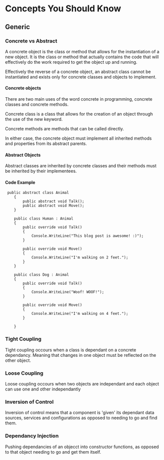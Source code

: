 # Concepts You Should Know

## Generic

### Concrete vs Abstract

A concrete object is the class or method that allows for the instantiation of a new object. It is the class or method that actually contains the code that will effectively do the work required to get the object up and running.

Effectively the reverse of a concrete object, an abstract class cannot be instantiated and exists only for concrete classes and objects to implement.

#### Concrete objects

There are two main uses of the word concrete in programming, concrete classes and concrete methods.

Concrete class is a class that allows for the creation of an object through the use of the new keyword.

Concrete methods are methods that can be called directly.

In either case, the concrete object must implement all inherited methods and properties from its abstract parents.

#### Abstract Objects

Abstract classes are inherited by concrete classes and their methods must be inherited by their implementees.


#### Code Example

```
 public abstract class Animal
    {
        public abstract void Talk();
        public abstract void Move();
    }

    public class Human : Animal
    {
        public override void Talk()
        {
            Console.WriteLine("This blog post is awesome! :)");
        }

        public override void Move()
        {
            Console.WriteLine("I'm walking on 2 feet.");
        }
    }

    public class Dog : Animal
    {
        public override void Talk()
        {
            Console.WriteLine("Woof! WOOF!");
        }

        public override void Move()
        {
            Console.WriteLine("I'm walking on 4 feet.");
        }

    }
```



### Tight Coupling

Tight coupling occours when a class is dependant on a concrete dependancy. Meaning that changes in one object must be reflected on the other object.

### Loose Coupling

Loose coupling occours when two objects are independant and each object can use one and other independantly


### Inversion of Control

Inversion of control means that a component is 'given' its dependant data sources, services and configurations as opposed to needing to go and find them.


### Dependancy Injection

Pushing dependancies of an objecct into constructor functions, as opposed to that object needing to go and get them itself.
